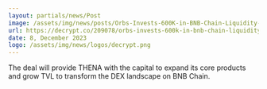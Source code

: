 ```yaml
---
layout: partials/news/Post
image: /assets/img/news/posts/Orbs-Invests-600K-in-BNB-Chain-Liquidity-Layer-THENA.webp
url: https://decrypt.co/209078/orbs-invests-600k-in-bnb-chain-liquidity-layer-thena
date: 8, December 2023
logo: /assets/img/news/logos/decrypt.png
---
```


The deal will provide THENA with the capital to expand its core products and grow TVL to transform the DEX landscape on BNB Chain.
